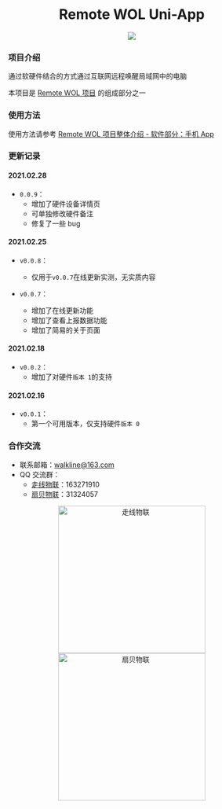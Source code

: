 <h1 align="center">Remote WOL Uni-App</h1>

<p align="center"><img src="https://img.shields.io/badge/Licence-MIT-green.svg?style=for-the-badge" /></p>

### 项目介绍

通过软硬件结合的方式通过互联网远程唤醒局域网中的电脑

本项目是 [Remote WOL 项目](https://gitee.com/walkline/remote-wol) 的组成部分之一

### 使用方法

使用方法请参考 [Remote WOL 项目整体介绍 - 软件部分：手机 App](https://gitee.com/walkline/remote-wol#%E8%BD%AF%E4%BB%B6%E9%83%A8%E5%88%86%E6%89%8B%E6%9C%BA-app)

### 更新记录

#### 2021.02.28

* `0.0.9`：
	* 增加了硬件设备详情页
	* 可单独修改硬件备注
	* 修复了一些 bug

#### 2021.02.25

* `v0.0.8`：
	* 仅用于`v0.0.7`在线更新实测，无实质内容

* `v0.0.7`：
	* 增加了在线更新功能
	* 增加了查看上报数据功能
	* 增加了简易的关于页面

#### 2021.02.18
* `v0.0.2`：
	* 增加了对硬件`版本 1`的支持

#### 2021.02.16
* `v0.0.1`：
	* 第一个可用版本，仅支持硬件`版本 0`

### 合作交流

* 联系邮箱：<walkline@163.com>
* QQ 交流群：
    * [走线物联](https://jq.qq.com/?_wv=1027&k=xtPoHgwL)：163271910
    * [扇贝物联](https://jq.qq.com/?_wv=1027&k=yp4FrpWh)：31324057

<p align="center"><img src="https://gitee.com/walkline/WeatherStation/raw/docs/images/qrcode_walkline.png" width="300px" alt="走线物联"><img src="https://gitee.com/walkline/WeatherStation/raw/docs/images/qrcode_bigiot.png" width="300px" alt="扇贝物联"></p>
